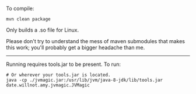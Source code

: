 To compile:
```
mvn clean package
```
Only builds a .so file for Linux.

Please don't try to understand the mess of maven submodules that makes this work; you'll probably get a bigger headache than me.

---

Running requires tools.jar to be present.
To run:
```
# Or wherever your tools.jar is located.
java -cp ./jvmagic.jar:/usr/lib/jvm/java-8-jdk/lib/tools.jar date.willnot.amy.jvmagic.JVMagic
```